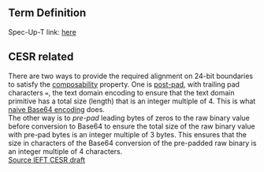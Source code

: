 ## Term Definition

Spec-Up-T link: <a href='https://weboftrust.github.io/WOT-terms/docs/glossary/pre-pad'>here</a>

## CESR related
There are two ways to provide the required alignment on 24-bit boundaries to satisfy the [composability](composability) property. One is [post-pad](post-pad), with trailing pad characters `=`, the text domain encoding to ensure that the text domain primitive has a total size (length) that is an integer multiple of 4. This is what [naive Base64 encoding](naive-conversion) does.  
The other way is to _pre-pad_ leading bytes of zeros to the raw binary value before conversion to Base64 to ensure the total size of the raw binary value with pre-pad bytes is an integer multiple of 3 bytes. This ensures that the size in characters of the Base64 conversion of the pre-padded raw binary is an integer multiple of 4 characters.  
[Source IEFT CESR draft](https://github.com/WebOfTrust/ietf-cesr/blob/main/draft-ssmith-cesr.md#code-characters-and-lead-bytes)